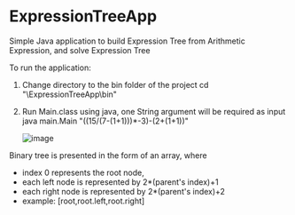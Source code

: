 # ExpressionTreeApp
Simple Java application to build Expression Tree from Arithmetic Expression, and solve Expression Tree

To run the application:

1. Change directory to the bin folder of the project 
   cd "\ExpressionTreeApp\bin"

2. Run Main.class using java, one String argument will be required as input
   java main.Main "((15/(7-(1+1)))*-3)-(2+(1+1))"
   
   ![image](https://user-images.githubusercontent.com/87886381/193870194-668616dd-10e2-4c55-b96b-5dd4821a58d5.png)
   
Binary tree is presented in the form of an array, where 
 - index 0 represents the root node, 
 - each left node is represented by 2*(parent's index)+1 
 - each right node is represented by 2*(parent's index)+2
 - example: [root,root.left,root.right]
